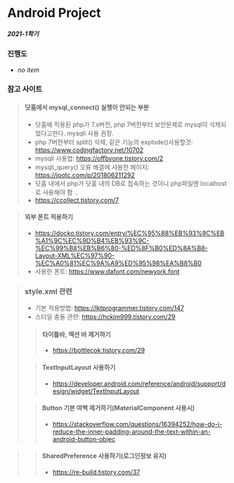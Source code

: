 # Android Project
##### 2021-1학기

### 진행도
- *no item*
### 참고 사이트
> #### 닷홈에서 mysql_connect() 실행이 안되는 부분
> - 닷홈에 적용된 php가 7.x버전, php 7버전부터 보안문제로 mysql이 삭제되었다고한다. mysqli 사용 권장.
> - php 7버전부터 split() 삭제, 같은 기능의 explode()사용할것: https://www.codingfactory.net/10702
> - mysqli 사용법: https://offbyone.tistory.com/2
> - mysqli_query() 오류 해결에 사용한 페이지: https://jootc.com/p/201806211292
> - 닷홈 내에서 php가 닷홈 내의 DB로 접속하는 것이니 php파일엔 localhost로 사용해야 함 ..
> - https://ccollect.tistory.com/7

> #### 외부 폰트 적용하기
> - https://docko.tistory.com/entry/%EC%95%88%EB%93%9C%EB%A1%9C%EC%9D%B4%EB%93%9C-%EC%99%B8%EB%B6%80-%ED%8F%B0%ED%8A%B8-Layout-XML%EC%97%90-%EC%A0%81%EC%9A%A9%ED%95%98%EA%B8%B0
> - 사용한 폰트: https://www.dafont.com/newyork.font

> ### style.xml 관련
> - 기본 적용방법: https://lktprogrammer.tistory.com/147
> - 스타일 충돌 관련: https://hckim999.tistory.com/29
>
>  > #### 타이틀바, 액션 바 제거하기
>  > - https://bottlecok.tistory.com/29
>
>  > #### TextInputLayout 사용하기
>  > - https://developer.android.com/reference/android/support/design/widget/TextInputLayout
>
>  > #### Button 기본 여백 제거하기(MaterialComponent 사용시)
>  > - https://stackoverflow.com/questions/16394252/how-do-i-reduce-the-inner-padding-around-the-text-within-an-android-button-objec

>  > #### SharedPreference 사용하기(로그인정보 유지)
>  > - https://re-build.tistory.com/37